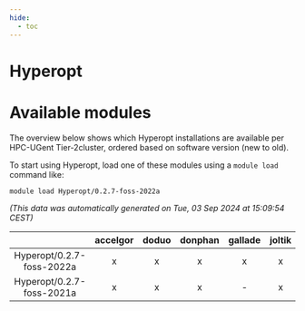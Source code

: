 ```yaml
---
hide:
  - toc
---
```


Hyperopt
========

# Available modules


The overview below shows which Hyperopt installations are available per HPC-UGent Tier-2cluster, ordered based on software version (new to old).

To start using Hyperopt, load one of these modules using a `module load` command like:

```shell
module load Hyperopt/0.2.7-foss-2022a
```

*(This data was automatically generated on Tue, 03 Sep 2024 at 15:09:54 CEST)*  

| |accelgor|doduo|donphan|gallade|joltik|shinx|skitty|
| :---: | :---: | :---: | :---: | :---: | :---: | :---: | :---: |
|Hyperopt/0.2.7-foss-2022a|x|x|x|x|x|-|x|
|Hyperopt/0.2.7-foss-2021a|x|x|x|-|x|-|x|
